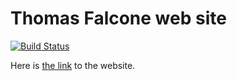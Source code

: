 # Thomas Falcone web site 
[![Build Status](https://travis-ci.com/ThomasF34/thomasfalcone.fr.svg?branch=master)](https://travis-ci.com/ThomasF34/thomasfalcone.fr)

Here is [the link](http://thomasfalcone.fr) to the website.

